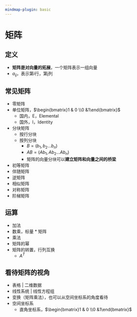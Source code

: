 ```yaml
---
mindmap-plugin: basic
---
```


# 矩阵

## 定义
- **矩阵是对向量的拓展**，一个矩阵表示一组向量
- $a_{ij}$，表示第i行，第j列

## 常见矩阵
- 零矩阵
- 单位矩阵，$\begin{bmatrix}1 & 0 \\0 &1\end{bmatrix}$
    - 国内，E，Elemental
    - 国外，I，Identity
- 分块矩阵
    - 按行分块
    - 按列分块
        - $B = (b_1, b_2 ... b_n)$
        - $AB = (Ab_1, Ab_2 ... Ab_n)$
        - 矩阵的向量分块可以**建立矩阵和向量之间的桥梁**
- 初等矩阵
- 伴随矩阵
- 逆矩阵
- 相似矩阵
- 对称矩阵
- 阶梯矩阵

## 运算
- 加法
- 数乘，标量 * 矩阵
- 乘法
- 矩阵的幂
- 矩阵的转置，行列互换
    - $A^T$

## 看待矩阵的视角
- 表格 | 二维数据
- 线性系统 | 线性方程组
- 变换（矩阵乘法），也可以从空间坐标系的角度看待
- 空间坐标系
    - 直角坐标系，$\begin{bmatrix}1 & 0 \\0 &1\end{bmatrix}$
